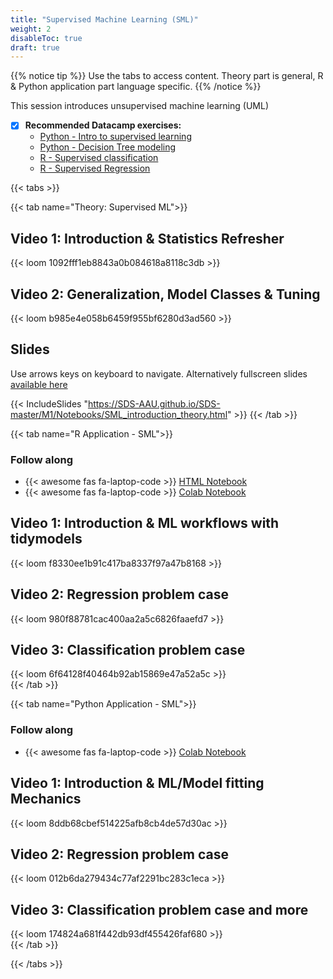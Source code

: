 ```yaml
---
title: "Supervised Machine Learning (SML)"
weight: 2
disableToc: true
draft: true
---
```


{{% notice tip %}} Use the tabs to access content. Theory part is general, R & Python application part language specific.
{{% /notice %}}

This session introduces unsupervised machine learning (UML)

* [X] **Recommended Datacamp exercises:**
   * [Python - Intro to supervised learning](https://learn.datacamp.com/courses/supervised-learning-with-scikit-learn)
   * [Python - Decision Tree modeling](https://learn.datacamp.com/courses/machine-learning-with-tree-based-models-in-python)
   * [R - Supervised classification](https://learn.datacamp.com/courses/supervised-learning-in-r-classification)
   * [R - Supervised Regression](https://learn.datacamp.com/courses/supervised-learning-in-r-regression)

{{< tabs >}}

{{< tab name="Theory: Supervised ML">}}
  <h2>Video 1: Introduction & Statistics Refresher</h2>
  {{< loom  1092fff1eb8843a0b084618a8118c3db >}}
  
  <h2>Video 2: Generalization, Model Classes & Tuning</h2>
  {{< loom  b985e4e058b6459f955bf6280d3ad560 >}}
  
  <h2>Slides</h2>  
  Use arrows keys on keyboard to navigate. Alternatively fullscreen slides <a href="https://SDS-AAU.github.io/SDS-master/M1/Notebooks/SML_introduction_theory.html" target="_blank">available here</a>
    
  {{< IncludeSlides "https://SDS-AAU.github.io/SDS-master/M1/Notebooks/SML_introduction_theory.html" >}}
{{< /tab >}}



{{< tab name="R Application - SML">}}
<div>
   <h3>Follow along</h3>
  <ul>
    <li> {{< awesome fas fa-laptop-code >}} <a href="https://sds-aau.github.io/SDS-master/M1/Notebooks/SML_application_R.nb.html" target="_blank">HTML Notebook</a> </li>
    <li> {{< awesome fas fa-laptop-code >}} <a href="https://colab.research.google.com/github/SDS-AAU/SDS-master/blob/master/M1/Notebooks/SML_application_R.ipynb" target="_blank">Colab Notebook</a> </li>
  </ul>

  <h2>Video 1: Introduction & ML workflows with tidymodels</h2>
  {{< loom f8330ee1b91c417ba8337f97a47b8168 >}}
  
  <h2>Video 2: Regression problem case</h2>
  {{< loom 980f88781cac400aa2a5c6826faaefd7 >}}
  
  <h2>Video 3: Classification problem case</h2>
  {{< loom 6f64128f40464b92ab15869e47a52a5c >}}
</div>
{{< /tab >}}



{{< tab name="Python Application - SML">}}
<div>
   <h3>Follow along</h3> 
  <ul>
    <li> {{< awesome fas fa-laptop-code >}} <a href="https://nbviewer.jupyter.org/github/SDS-AAU/SDS-master/blob/master/M1/notebooks/SML_application_py.ipynb" target="_blank">Colab Notebook</a> </li>
  </ul>

  <h2>Video 1: Introduction & ML/Model fitting Mechanics </h2>
  {{< loom 8ddb68cbef514225afb8cb4de57d30ac >}}
  
  <h2>Video 2: Regression problem case </h2>
  {{< loom 012b6da279434c77af2291bc283c1eca >}}
  
  <h2>Video 3: Classification problem case and more </h2>
  {{< loom 174824a681f442db93df455426faf680 >}}
</div>
{{< /tab >}}

{{< /tabs >}}
